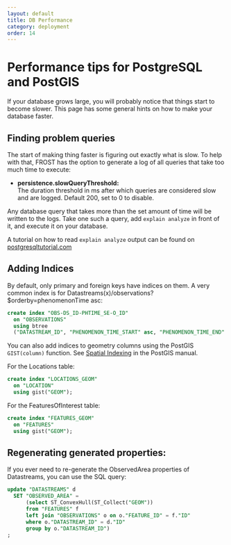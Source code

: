 ```yaml
---
layout: default
title: DB Performance
category: deployment
order: 14
---
```


# Performance tips for PostgreSQL and PostGIS

If your database grows large, you will probably notice that things start to become
slower. This page has some general hints on how to make your database faster.

## Finding problem queries

The start of making thing faster is figuring out exactly what is slow. To help with
that, FROST has the option to generate a log of all queries that take too much time
to execute:

* **persistence.slowQueryThreshold:**  
  The duration threshold in ms after which queries are considered slow and are logged. Default 200, set to 0 to disable.

Any database query that takes more than the set amount of time will be written to
the logs. Take one such a query, add `explain analyze` in front of it, and execute
it on your database.

A tutorial on how to read `explain analyze` output can be found on
[postgresqltutorial.com](https://www.postgresqltutorial.com/postgresql-explain/)

## Adding Indices

By default, only primary and foreign keys have indices on them. A very common index
is for Datastreams(x)/observations?$orderby=phenomenonTime asc:

```sql
create index "OBS-DS_ID-PHTIME_SE-O_ID"
  on "OBSERVATIONS"
  using btree
  ("DATASTREAM_ID", "PHENOMENON_TIME_START" asc, "PHENOMENON_TIME_END" asc);
```

You can also add indices to geometry columns using the PostGIS `GIST(column)` function.
See [Spatial Indexing](https://postgis.net/workshops/postgis-intro/indexing.html)
in the PostGIS manual.

For the Locations table:
```sql
create index "LOCATIONS_GEOM"
  on "LOCATION"
  using gist("GEOM");
```

For the FeaturesOfInterest table:
```sql
create index "FEATURES_GEOM"
  on "FEATURES"
  using gist("GEOM");
```


## Regenerating generated properties:

If you ever need to re-generate the ObservedArea properties of Datastreams,
you can use the SQL query:

```sql
update "DATASTREAMS" d
  SET "OBSERVED_AREA" = 
      (select ST_ConvexHull(ST_Collect("GEOM"))
      from "FEATURES" f
      left join "OBSERVATIONS" o on o."FEATURE_ID" = f."ID"
      where o."DATASTREAM_ID" = d."ID"
      group by o."DATASTREAM_ID")
;
```
